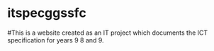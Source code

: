 # itspecggssfc
#This is a website created as an IT project which documents the ICT specification for years 9 8 and 9.
